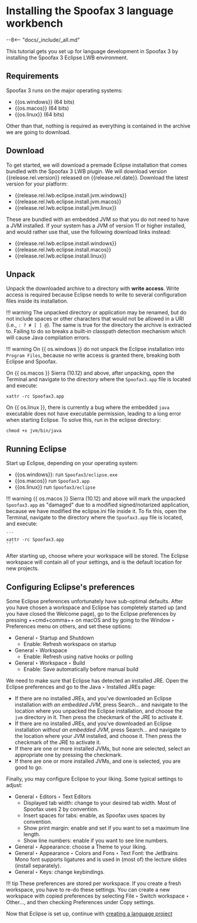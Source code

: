 # Installing the Spoofax 3 language workbench

--8<-- "docs/_include/_all.md"

This tutorial gets you set up for language development in Spoofax 3 by installing the Spoofax 3 Eclipse LWB environment.

## Requirements

Spoofax 3 runs on the major operating systems:

* {{os.windows}} (64 bits)
* {{os.macos}} (64 bits)
* {{os.linux}} (64 bits)

Other than that, nothing is required as everything is contained in the archive we are going to download.

## Download

To get started, we will download a premade Eclipse installation that comes bundled with the Spoofax 3 LWB plugin. We will download version {{release.rel.version}} released on {{release.rel.date}}. Download the latest version for your platform:

* {{release.rel.lwb.eclipse.install.jvm.windows}}
* {{release.rel.lwb.eclipse.install.jvm.macos}}
* {{release.rel.lwb.eclipse.install.jvm.linux}}

These are bundled with an embedded JVM so that you do not need to have a JVM installed. If your system has a JVM of version 11 or higher installed, and would rather use that, use the following download links instead:

* {{release.rel.lwb.eclipse.install.windows}}
* {{release.rel.lwb.eclipse.install.macos}}
* {{release.rel.lwb.eclipse.install.linux}}

## Unpack

Unpack the downloaded archive to a directory with **write access**. Write access is required because Eclipse needs to write to several configuration files inside its installation.

!!! warning
    The unpacked directory or application may be renamed, but do not include spaces or other characters that would not be allowed in a URI (i.e., `: ? # [ ] @`). The same is true for the directory the archive is extracted to. Failing to do so breaks a built-in classpath detection mechanism which will cause Java compilation errors.

!!! warning
    On {{ os.windows }} do not unpack the Eclipse installation into `Program Files`, because no write access is granted there, breaking both Eclipse and Spoofax.

On {{ os.macos }} Sierra (10.12) and above, after unpacking, open the Terminal and navigate to the directory where the `Spoofax3.app` file is located and execute:

```shell
xattr -rc Spoofax3.app
```

On {{ os.linux }}, there is currently a bug where the embedded `java` executable does not have executable permission, leading to a long error when starting Eclipse.
To solve this, run in the eclipse directory:

```shell
chmod +x jvm/bin/java
```

## Running Eclipse

Start up Eclipse, depending on your operating system:

* {{os.windows}}: run `Spoofax3/eclipse.exe`
* {{os.macos}} run `Spoofax3.app`
* {{os.linux}} run `Spoofax3/eclipse`

!!! warning
    {{ os.macos }} Sierra (10.12) and above will mark the unpacked `Spoofax3.app` as "damaged" due to a modified signed/notarized application, because we have modified the eclipse.ini file inside it. To fix this, open the Terminal, navigate to the directory where the `Spoofax3.app` file is located, and execute:

    ```
    xattr -rc Spoofax3.app
    ```

After starting up, choose where your workspace will be stored. The Eclipse workspace will contain all of your settings, and is the default location for new projects.

## Configuring Eclipse's preferences

Some Eclipse preferences unfortunately have sub-optimal defaults. After you have chosen a workspace and Eclipse has completely started up (and you have closed the Welcome page), go to the Eclipse preferences by pressing ++cmd+comma++ on macOS and by going to the <span class="guilabel">Window ‣ Preferences</span> menu on others, and set these options:

* <span class="guilabel">General ‣ Startup and Shutdown</span>
    * Enable: <span class="guilabel">Refresh workspace on startup</span>
* <span class="guilabel">General ‣ Workspace</span>
    * Enable: <span class="guilabel">Refresh using native hooks or polling</span>
* <span class="guilabel">General ‣ Workspace ‣ Build</span>
    * Enable: <span class="guilabel">Save automatically before manual build</span>

We need to make sure that Eclipse has detected an installed JRE. Open the Eclipse preferences and go to the <span class="guilabel">Java ‣ Installed JREs</span> page:

* If there are no installed JREs, and you've downloaded an Eclipse installation *with an embedded JVM*, press <span class="guilabel">Search...</span> and navigate to the location where you unpacked the Eclipse installation, and choose the `jvm` directory in it. Then press the checkmark of the JRE to activate it.
* If there are no installed JREs, and you've downloaded an Eclipse installation *without an embedded JVM*, press <span class="guilabel">Search...</span> and navigate to the location where your JVM installed, and choose it. Then press the checkmark of the JRE to activate it.
* If there are one or more installed JVMs, but none are selected, select an appropriate one by pressing the checkmark.
* If there are one or more installed JVMs, and one is selected, you are good to go.

Finally, you may configure Eclipse to your liking.
Some typical settings to adjust:

* <span class="guilabel">General ‣ Editors ‣ Text Editors</span>
    * <span class="guilabel">Displayed tab width</span>: change to your desired tab width. Most of Spoofax uses 2 by convention.
    * <span class="guilabel">Insert spaces for tabs</span>: enable, as Spoofax uses spaces by convention.
    * <span class="guilabel">Show print margin</span>: enable and set if you want to set a maximum line length.
    * <span class="guilabel">Show line numbers</span>: enable if you want to see line numbers.
* <span class="guilabel">General ‣ Appearance</span>: choose a Theme to your liking.
* <span class="guilabel">General ‣ Appearance ‣ Colors and Fons ‣ Text Font</span>: the JetBrains Mono font supports ligatures and is used in (most of) the lecture slides (install separately).
* <span class="guilabel">General ‣ Keys</span>: change keybindings.


!!! tip
    These preferences are stored per workspace. If you create a fresh workspace, you have to re-do these settings. You can create a new workspace with copied preferences by selecting <span class="guilabel">File ‣ Switch workspace ‣ Other...</span>, and then checking <span class="guilabel">Preferences</span> under <span class="guilabel">Copy settings</span>.

Now that Eclipse is set up, continue with [creating a language project](create_language_project.md)
